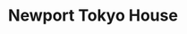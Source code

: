 ---
layout: place
title: "Newport Tokyo House"
permalink: /rhode-island/newport/newport-tokyo-house.html
stateAbbr: RI
stateName: Rhode Island
cityName: Newport
seo:
  name: "Newport Tokyo House"
  type: Restaurant
  links: https://www.newporttokyohousenewport.com/
description: "Casual Japanese restaurant featuring teppanyaki chefs cooking tabletop & a sushi menu. Newport Tokyo House serves delicious sushi in Newport, Rhode Island. Try fresh Japanese dishes for a great dining experience. Available for takeout, delivery, lunch, and dinner."
place_id: ChIJIU5xiz-v5YkROsvLCyhgnE0
photos:
  - name: >-
      places/ChIJIU5xiz-v5YkROsvLCyhgnE0/photos/AeeoHcImaKztrVp3RFrTLvHrx-a_2je-7H3nYmQGBxDDzKhjF7KdASI0im6JBcZ5sU5B_JmehXz1AijDmaTff-24AfIPKhiTJh7yzM1XX7xFfpU4N0YbjP_bEF7qsJ-N9XgTIRVdRVMLK0lYgS8ElPli5xX1hB5GaCkfMkYNI2pK3VKFuNLUU_TPt8WWPnLL0MSC8pf3iqgWRnueW5Ig1bJdLG1gyzX4yyg1H-UnWVBb0sT3kcmRTR6OFeejD2RL2LrM606v5RCv8ToPP9qfIwwueKWT7UUlBJEW3HQSEo7fk6b29Q
    widthPx: 1702
    heightPx: 1276
    authorAttributions:
      - displayName: Newport Tokyo House
        uri: https://maps.google.com/maps/contrib/108705136568370778567
        photoUri: >-
          https://lh3.googleusercontent.com/a-/ALV-UjUneh6bkhTmuGsmVv7OgWkBdyXGM1g-FGlsckrjCNMu18cw5fyF=s100-p-k-no-mo
    flagContentUri: >-
      https://www.google.com/local/imagery/report/?cb_client=maps_api_places.places_api&image_key=!1e10!2sAF1QipP0pzccO_DVZUrARq3WrcWZ7Ov-APxdcOpLU3pN&hl=en-US
    googleMapsUri: >-
      https://www.google.com/maps/place//data=!3m4!1e2!3m2!1sAF1QipP0pzccO_DVZUrARq3WrcWZ7Ov-APxdcOpLU3pN!2e10!4m2!3m1!1s0x89e5af3f8b714e21:0x4d9c60280bcbcb3a
  - name: >-
      places/ChIJIU5xiz-v5YkROsvLCyhgnE0/photos/AeeoHcIFAZHJOxGom4u0IUL2waLeI2tsQ1bfq9QgytBZidEyc4FgFP7rw7S8vk9rCW1hoxOpFx4SZwuSwMzMbtD-f4mCnZmDt-8F2GRvk4dtuvqeKu6ur3qzqjIBkLlUgjPxIhkzjS5D498V2sdLwP_hRpxCk1V-StSdkV6sgu3YOwMLdIKnDKGoA_AclOfmNvgBCj9ZYEVXtppm-SCX5w9xbGk4vtT8ZFv-RvfC3emtoFHXMcv9JlsS8aWlMiruonK6fqoQNOpyLiNIEXVgHkCFBgdgDoNw6fPHAZEroh4hWAoqTg
    widthPx: 1702
    heightPx: 1276
    authorAttributions:
      - displayName: Newport Tokyo House
        uri: https://maps.google.com/maps/contrib/108705136568370778567
        photoUri: >-
          https://lh3.googleusercontent.com/a-/ALV-UjUneh6bkhTmuGsmVv7OgWkBdyXGM1g-FGlsckrjCNMu18cw5fyF=s100-p-k-no-mo
    flagContentUri: >-
      https://www.google.com/local/imagery/report/?cb_client=maps_api_places.places_api&image_key=!1e10!2sAF1QipPOOtB64fTf-P5d9Rzl6SQw06D5Eif2k6FzjfsP&hl=en-US
    googleMapsUri: >-
      https://www.google.com/maps/place//data=!3m4!1e2!3m2!1sAF1QipPOOtB64fTf-P5d9Rzl6SQw06D5Eif2k6FzjfsP!2e10!4m2!3m1!1s0x89e5af3f8b714e21:0x4d9c60280bcbcb3a
  - name: >-
      places/ChIJIU5xiz-v5YkROsvLCyhgnE0/photos/AeeoHcKrZ85OUMVXMZCtavUuZPlVbnzbbFN8EFRD83C7Ej4Sle2y7GPtEIecNcjQq9Jckas3QYFOlBNavsbN0RR6zgdWEpv8Nl3sr9rRSpWpsTlttayr2Re34ArZ9_svzC2tvie6KSV_Gww-7S_OWFAIlCpUsrojGD3rSSOYjNC7ucys420TWqpT3WSmzH4QT1i1Gkkv3IfMhEEwMXmSGf8PkYanj2lpeWWuRE_iDik1zJURkHlaeGH1ZUMDCDBjguOD4YijzADtt6r4ADXixkzauT18cdebX2nszeHjujnRiZZsqw
    widthPx: 904
    heightPx: 2316
    authorAttributions:
      - displayName: Newport Tokyo House
        uri: https://maps.google.com/maps/contrib/108705136568370778567
        photoUri: >-
          https://lh3.googleusercontent.com/a-/ALV-UjUneh6bkhTmuGsmVv7OgWkBdyXGM1g-FGlsckrjCNMu18cw5fyF=s100-p-k-no-mo
    flagContentUri: >-
      https://www.google.com/local/imagery/report/?cb_client=maps_api_places.places_api&image_key=!1e10!2sAF1QipPn2pSnI9Z4YpMTupa4Ekq9CX3y9BTuMhaN4jxp&hl=en-US
    googleMapsUri: >-
      https://www.google.com/maps/place//data=!3m4!1e2!3m2!1sAF1QipPn2pSnI9Z4YpMTupa4Ekq9CX3y9BTuMhaN4jxp!2e10!4m2!3m1!1s0x89e5af3f8b714e21:0x4d9c60280bcbcb3a
  - name: >-
      places/ChIJIU5xiz-v5YkROsvLCyhgnE0/photos/AeeoHcIr15Y6Ae0D68bvTQy_sfWqgM8qHOGTV84twCxbtcKIFaFosEkvoMeK8rn9K0RXV-lHbofStRwZpF8XRQXZnwMS-_UayDvlTIlFBtjFlHChzD4DpHZ0OMDI3z8Kqv4sWG_BQRO52ksgpOEGch_5qONVLXATIO5vG8KopgpUVNSm9LCjYL_OlKTXvjWZ6fLqXRSjoP1Ul-n6sFl2Hkk-pexprc2AZMZyE2Ye4Fr49AxJdPhOECnJpdq76zKZphf8i9VIFzwlulx925GRRVwqrBG9Yv3nDAWh7vtFuU4t27gzA88xT0nm6-nV0ODMfeHfEL55vnIVgyjokd0e5u0orscWr0jHbLuPwhsyD5fXiPCSS3x36vPFm8Ekk6nKQvmIIuGfhzy7HFbBHmOngQmToHsH7bXlYcUlxtBRxIrJPTk
    widthPx: 1284
    heightPx: 963
    authorAttributions:
      - displayName: Ida Ang
        uri: https://maps.google.com/maps/contrib/103179069501238246241
        photoUri: >-
          https://lh3.googleusercontent.com/a-/ALV-UjU9qRMmXce-OQY54dSJbMF3ejecrN5rqvOm2O3xmGto06yy_qo=s100-p-k-no-mo
    flagContentUri: >-
      https://www.google.com/local/imagery/report/?cb_client=maps_api_places.places_api&image_key=!1e10!2sCIHM0ogKEICAgICb8db6Aw&hl=en-US
    googleMapsUri: >-
      https://www.google.com/maps/place//data=!3m4!1e2!3m2!1sCIHM0ogKEICAgICb8db6Aw!2e10!4m2!3m1!1s0x89e5af3f8b714e21:0x4d9c60280bcbcb3a
  - name: >-
      places/ChIJIU5xiz-v5YkROsvLCyhgnE0/photos/AeeoHcJpM7DjgclVkFFmU35hgazDHB29xmRJf3arAIHZoUrctfPAvLQQyNWETPm6SxcdOPzet81HM0NZBow71AZbM0hlLgXcPsApYzlWT7ITwnJazH_4wPSIoqnAbQJCeOkvWs5gRkpgchVttPIR4N9vQZJik73COLrQ1TUdos7mAAsXbABWzzUj0Z4wS6wIHh-6J-MCwKk3BkEQ98SMJxCCRw6YZeC_rjS9cJp0b9E4NCJIWrVp-iVI0bKPuIhN1GrrybRpIBzPt27oP5DgfZsDW0RZYtE9NzcPJMNd_DU1G8QtEg
    widthPx: 3024
    heightPx: 4032
    authorAttributions:
      - displayName: Newport Tokyo House
        uri: https://maps.google.com/maps/contrib/108705136568370778567
        photoUri: >-
          https://lh3.googleusercontent.com/a-/ALV-UjUneh6bkhTmuGsmVv7OgWkBdyXGM1g-FGlsckrjCNMu18cw5fyF=s100-p-k-no-mo
    flagContentUri: >-
      https://www.google.com/local/imagery/report/?cb_client=maps_api_places.places_api&image_key=!1e10!2sAF1QipNjFn9WEBz8a9f-SBMrt_Q2YRFOhrGNswyb0Xf6&hl=en-US
    googleMapsUri: >-
      https://www.google.com/maps/place//data=!3m4!1e2!3m2!1sAF1QipNjFn9WEBz8a9f-SBMrt_Q2YRFOhrGNswyb0Xf6!2e10!4m2!3m1!1s0x89e5af3f8b714e21:0x4d9c60280bcbcb3a
  - name: >-
      places/ChIJIU5xiz-v5YkROsvLCyhgnE0/photos/AeeoHcI_cDbUOiZydhG9vQehDITEbbmZxmmCndbLmbBbT2e5zpR9vFov5fN_04VHyCWiukyvL6jZp5SkVZAurbzt6p0m0NOScnm9bK9h0Qka3zS1-vJHTewqhGhcXW2eoiI1G8KL97IcxMGBoTFrqwp4n54h7jAtJCVQ1SBmuWhZcl_eonfQg6uA33Y1JgvE1hdWo6lNem1MRar06NcEycTsCrCUREL5CGuNIwEevny0NBc5Uh9769NsTKGd0PTGlwRNCRNIxVMRX-12eYnpKxYA-D0TYe7G5EdkEnJjY9VMHbX-Xg
    widthPx: 1440
    heightPx: 1080
    authorAttributions:
      - displayName: Newport Tokyo House
        uri: https://maps.google.com/maps/contrib/108705136568370778567
        photoUri: >-
          https://lh3.googleusercontent.com/a-/ALV-UjUneh6bkhTmuGsmVv7OgWkBdyXGM1g-FGlsckrjCNMu18cw5fyF=s100-p-k-no-mo
    flagContentUri: >-
      https://www.google.com/local/imagery/report/?cb_client=maps_api_places.places_api&image_key=!1e10!2sAF1QipORuC-BvmJ6sXaUrLXSsf4uF1J8ony6yGOFK23Z&hl=en-US
    googleMapsUri: >-
      https://www.google.com/maps/place//data=!3m4!1e2!3m2!1sAF1QipORuC-BvmJ6sXaUrLXSsf4uF1J8ony6yGOFK23Z!2e10!4m2!3m1!1s0x89e5af3f8b714e21:0x4d9c60280bcbcb3a
  - name: >-
      places/ChIJIU5xiz-v5YkROsvLCyhgnE0/photos/AeeoHcKcJOcH9xWHcsfpEs7NZa_7VBdeciZvb55zdOLBopJlTNkKHa0DU77rxdFYeTw1Okotgu1WcMe6IadyVd3VJsEqt3qfLTEAIjgAx5JN0nCCAhrUTRmKbHfZQheyE45L40ZpjzmVv2_c4sWrm8LVi_9VCjggFvgoPg22ZvV3hZzFZsLir0L9TBbXJnA2pUF7dzE_Ezk73tlEj2bf6WRbp8qx1nmcDvNGr7R8EZ_EA6WlmYBQM37NaCyol-tRtx5hXYO-i9RWrfCQx7m1ZLeWK5CfwXknYWi2cLEUPsadIi3ZOw
    widthPx: 1280
    heightPx: 1707
    authorAttributions:
      - displayName: Newport Tokyo House
        uri: https://maps.google.com/maps/contrib/108705136568370778567
        photoUri: >-
          https://lh3.googleusercontent.com/a-/ALV-UjUneh6bkhTmuGsmVv7OgWkBdyXGM1g-FGlsckrjCNMu18cw5fyF=s100-p-k-no-mo
    flagContentUri: >-
      https://www.google.com/local/imagery/report/?cb_client=maps_api_places.places_api&image_key=!1e10!2sAF1QipNXvydtDMiAaYIC930v5FAxtNbsGmBglzqm4qfZ&hl=en-US
    googleMapsUri: >-
      https://www.google.com/maps/place//data=!3m4!1e2!3m2!1sAF1QipNXvydtDMiAaYIC930v5FAxtNbsGmBglzqm4qfZ!2e10!4m2!3m1!1s0x89e5af3f8b714e21:0x4d9c60280bcbcb3a
  - name: >-
      places/ChIJIU5xiz-v5YkROsvLCyhgnE0/photos/AeeoHcJHjTnei-aKfobxJD8PyQQOIRKCY6YqFd2EqiShIszUIH3SBCEpuRF93lmatTZNXKcwd_R7IlOt05c487pZTxO4vOQ5MTahCtv7maUPn1yijAJnT9juXGtgH7hETz6Bx2I2X7QLLehWHWQhHo_iT2-UVv39D9ObdDltP7WlK8CwGRiUsR0WpHIliEJ5bQve3hM-s_nw4kmdGvX-xLR1DA5npA5wD1vug2e0AhCG0-eF_fCqFFHgDo1DJVrL2QFjt4rQgZhULeDc2mhgJ3bZJPi3QmEQhPcwyowpJMqKYb2ogQJo-CnEglb9S-4K18smgOqZWZlfHEyRSwjp7Qan6b2vCUilcAGA-xW8b-Z1vxkxhq2leG-hw3GvuznJ4DdcjVSN-g7NVB_sIKnAnQcIrucNsusg_E0j55SrlgYPcB6rOQ
    widthPx: 3024
    heightPx: 4032
    authorAttributions:
      - displayName: Ivy Wang
        uri: https://maps.google.com/maps/contrib/105123758167744012441
        photoUri: >-
          https://lh3.googleusercontent.com/a-/ALV-UjWhhxkKUV7dsyzGSEey1gcZHUE9Nu7OXqlOVxT-ZS9Iit_WSlNP=s100-p-k-no-mo
    flagContentUri: >-
      https://www.google.com/local/imagery/report/?cb_client=maps_api_places.places_api&image_key=!1e10!2sCIHM0ogKEICAgIDTteL-dw&hl=en-US
    googleMapsUri: >-
      https://www.google.com/maps/place//data=!3m4!1e2!3m2!1sCIHM0ogKEICAgIDTteL-dw!2e10!4m2!3m1!1s0x89e5af3f8b714e21:0x4d9c60280bcbcb3a
  - name: >-
      places/ChIJIU5xiz-v5YkROsvLCyhgnE0/photos/AeeoHcKB4ddgOGY27V9X-10KqDAQXnVFd9WwP75PqivJK3xFA86dBLc69fh-wMZDBXRYowGM6PTk9F99h3j-vAHefBoYc1lK15FWEX-rK5Ub9IRIRVSr7vU569F0EF2qxWznZ1PwvWcnTImFGz9fsphYvUmqU6BLQqQFHqcbNFHGSymHpJmIdSe1OghMjEc0EwTmEQYoYdJ1Tr7EI9dgA3sEVoRVVTaSd30spkJ0eRVwZSIYKpugrTdUCnXroASARscQaXenVnxjc8qwojMOc2itxhGoAjR79tNP9gJPE3lNrAE4YXNUjkJ2pInV2vewnyMAiNzExBZqc5d7sP3_5u-7Yt4x_6DTBYzgp0VQsnsog1YQRz58FouAwMzD7iC-bK3OcIZcUScCPUL8rDpUfrJNCvJYqty8kAF2XUVmoIZ-l3LzuOlA
    widthPx: 4032
    heightPx: 3024
    authorAttributions:
      - displayName: Olia
        uri: https://maps.google.com/maps/contrib/115844894928649419331
        photoUri: >-
          https://lh3.googleusercontent.com/a-/ALV-UjUkBQOVqmSLkEns5WIjlLnw2BFhYR59ywmwWaqvmrGfEw6IckrGvA=s100-p-k-no-mo
    flagContentUri: >-
      https://www.google.com/local/imagery/report/?cb_client=maps_api_places.places_api&image_key=!1e10!2sCIHM0ogKEICAgIDDs77RgwE&hl=en-US
    googleMapsUri: >-
      https://www.google.com/maps/place//data=!3m4!1e2!3m2!1sCIHM0ogKEICAgIDDs77RgwE!2e10!4m2!3m1!1s0x89e5af3f8b714e21:0x4d9c60280bcbcb3a
  - name: >-
      places/ChIJIU5xiz-v5YkROsvLCyhgnE0/photos/AeeoHcLPr4iCNSVrnlegc3FzttDrd-f_wHLjvc6apjiVuY8EfwMnMQ3E9azF4QP3UZfUZyOwTaM-cFIkrUrivDViKEPGDCa0GcgABJf3rXEm-rKiqpvBPyYRrKUcYQnmVo3ILvTYivnsGGbQthpPliO9t_SzNC2Vk39T_X429M18dXcr0LeNn3nbQekx3YddcALBfY7uj7TND8-u6TmNj26sFbkLfIAUGF15oGzby24qjY2njAkMLUefe8Of7Oyv-W2-rrJOJ7aJ8hrBgJvKzMdaqtOgbNMdHBum3hO3XYpm0SSKgvUg2t-_DJsP2LwjgrPWXgxqep2veZ1hcZxSFK41UzsAuOMjfTOOTCXdqeTIhBNLxiwN6lZ0iEDM24XUKKb_qPeex-5UR946T0F5-8OxB9kpg0JLZc23l-DWVkSKrZZJWDaV
    widthPx: 4032
    heightPx: 1816
    authorAttributions:
      - displayName: Rock Jocelyn
        uri: https://maps.google.com/maps/contrib/118147829605377937912
        photoUri: >-
          https://lh3.googleusercontent.com/a-/ALV-UjUxo9bLfUJKRGoS-xc2UT7rYVLj8XbTjNITjvp7OoMMM4ZhsIx_sg=s100-p-k-no-mo
    flagContentUri: >-
      https://www.google.com/local/imagery/report/?cb_client=maps_api_places.places_api&image_key=!1e10!2sCIHM0ogKEICAgICFk6v81gE&hl=en-US
    googleMapsUri: >-
      https://www.google.com/maps/place//data=!3m4!1e2!3m2!1sCIHM0ogKEICAgICFk6v81gE!2e10!4m2!3m1!1s0x89e5af3f8b714e21:0x4d9c60280bcbcb3a
address: 6 Equality Park Pl, Newport, RI 02840, USA
street: 6 Equality Park Pl
city: Newport
state: RI
zip: '02840'
country: USA
neighborhood: null
latitude: '41.494467'
longitude: '-71.309689'
accessibility_options:
  wheelchairAccessibleParking: true
  wheelchairAccessibleEntrance: true
  wheelchairAccessibleRestroom: true
  wheelchairAccessibleSeating: true
business_status: OPERATIONAL
name: Newport Tokyo House
google_maps_links:
  directionsUri: >-
    https://www.google.com/maps/dir//''/data=!4m7!4m6!1m1!4e2!1m2!1m1!1s0x89e5af3f8b714e21:0x4d9c60280bcbcb3a!3e0
  placeUri: https://maps.google.com/?cid=5592450562400176954
  writeAReviewUri: >-
    https://www.google.com/maps/place//data=!4m3!3m2!1s0x89e5af3f8b714e21:0x4d9c60280bcbcb3a!12e1
  reviewsUri: >-
    https://www.google.com/maps/place//data=!4m4!3m3!1s0x89e5af3f8b714e21:0x4d9c60280bcbcb3a!9m1!1b1
  photosUri: >-
    https://www.google.com/maps/place//data=!4m3!3m2!1s0x89e5af3f8b714e21:0x4d9c60280bcbcb3a!10e5
primary_type: Japanese Restaurant
opening_hours:
  regular: null
  current: null
secondary_opening_hours:
  regular:
    weekdayDescriptions: null
    type: null
  current:
    weekdayDescriptions: null
    type: null
phone: (401) 847-8888
price_level: PRICE_LEVEL_MODERATE
price_range: $20 &ndash; $30
rating: '4.3'
rating_count: 403
website: https://www.newporttokyohousenewport.com/
reviews:
  - name: >-
      places/ChIJIU5xiz-v5YkROsvLCyhgnE0/reviews/ChdDSUhNMG9nS0VJQ0FnSURmdGNPOXpBRRAB
    relativePublishTimeDescription: 3 months ago
    rating: 3
    text:
      text: >-
        Not bad, but not great either.  Ended up spending over 25$ on some ramen
        and a beer.  The ramen was ok, but it had an odd smell when it initially
        came out.  Not worth 20$.  The atmosphere was sort of confusing because
        of the hibachi grills that were on the other side of the lobby.  The
        servers were great and everyone else seemed happy and it was relatively
        crowded for a Tuesday night.  I might be giving it a higher rating if I
        had tried their other food items. As it stands, it barely deserves a
        three with the food I experienced.  Probably will not return.
      languageCode: en
    originalText:
      text: >-
        Not bad, but not great either.  Ended up spending over 25$ on some ramen
        and a beer.  The ramen was ok, but it had an odd smell when it initially
        came out.  Not worth 20$.  The atmosphere was sort of confusing because
        of the hibachi grills that were on the other side of the lobby.  The
        servers were great and everyone else seemed happy and it was relatively
        crowded for a Tuesday night.  I might be giving it a higher rating if I
        had tried their other food items. As it stands, it barely deserves a
        three with the food I experienced.  Probably will not return.
      languageCode: en
    authorAttribution:
      displayName: G F
      uri: https://www.google.com/maps/contrib/105586569759801609681/reviews
      photoUri: >-
        https://lh3.googleusercontent.com/a-/ALV-UjVAkEgBB8WQzOL5OUKuKSpF62NDoSkpFQJm3LKk5T-hWMzn46U=s128-c0x00000000-cc-rp-mo-ba3
    publishTime: '2025-01-09T00:04:10.967774Z'
    flagContentUri: >-
      https://www.google.com/local/review/rap/report?postId=ChdDSUhNMG9nS0VJQ0FnSURmdGNPOXpBRRAB&d=17924085&t=1
    googleMapsUri: >-
      https://www.google.com/maps/reviews/data=!4m6!14m5!1m4!2m3!1sChdDSUhNMG9nS0VJQ0FnSURmdGNPOXpBRRAB!2m1!1s0x89e5af3f8b714e21:0x4d9c60280bcbcb3a
  - name: >-
      places/ChIJIU5xiz-v5YkROsvLCyhgnE0/reviews/ChZDSUhNMG9nS0VJQ0FnSURQek1TblBnEAE
    relativePublishTimeDescription: 4 months ago
    rating: 5
    text:
      text: >-
        Food comes fresh and super fast. Some of the best sushi I’ve had in a
        while.
      languageCode: en
    originalText:
      text: >-
        Food comes fresh and super fast. Some of the best sushi I’ve had in a
        while.
      languageCode: en
    authorAttribution:
      displayName: Amanda
      uri: https://www.google.com/maps/contrib/118396804014754008829/reviews
      photoUri: >-
        https://lh3.googleusercontent.com/a-/ALV-UjVPwsHj9iB8exJ98ovE3xRmRPiFAp4GwzrqB8PhloLKoVSgCb1w8g=s128-c0x00000000-cc-rp-mo-ba2
    publishTime: '2024-11-29T18:47:33.011895Z'
    flagContentUri: >-
      https://www.google.com/local/review/rap/report?postId=ChZDSUhNMG9nS0VJQ0FnSURQek1TblBnEAE&d=17924085&t=1
    googleMapsUri: >-
      https://www.google.com/maps/reviews/data=!4m6!14m5!1m4!2m3!1sChZDSUhNMG9nS0VJQ0FnSURQek1TblBnEAE!2m1!1s0x89e5af3f8b714e21:0x4d9c60280bcbcb3a
  - name: >-
      places/ChIJIU5xiz-v5YkROsvLCyhgnE0/reviews/ChZDSUhNMG9nS0VJQ0FnSURfMU0yME9REAE
    relativePublishTimeDescription: 2 months ago
    rating: 5
    text:
      text: >-
        Went for Hibachi once and then for regular dining everything was
        delicious our waitress was very kind and helpful. My son loved the
        smoothie and my favorite was the fried ice cream
      languageCode: en
    originalText:
      text: >-
        Went for Hibachi once and then for regular dining everything was
        delicious our waitress was very kind and helpful. My son loved the
        smoothie and my favorite was the fried ice cream
      languageCode: en
    authorAttribution:
      displayName: Jenessa Johnson
      uri: https://www.google.com/maps/contrib/112954699424176810572/reviews
      photoUri: >-
        https://lh3.googleusercontent.com/a-/ALV-UjUIxFFQf8_HpqMHZfl70aq7EtWbQ7QmN9L7Net_wHfw7vx-g8cbBg=s128-c0x00000000-cc-rp-mo
    publishTime: '2025-01-21T22:52:33.209482Z'
    flagContentUri: >-
      https://www.google.com/local/review/rap/report?postId=ChZDSUhNMG9nS0VJQ0FnSURfMU0yME9REAE&d=17924085&t=1
    googleMapsUri: >-
      https://www.google.com/maps/reviews/data=!4m6!14m5!1m4!2m3!1sChZDSUhNMG9nS0VJQ0FnSURfMU0yME9REAE!2m1!1s0x89e5af3f8b714e21:0x4d9c60280bcbcb3a
  - name: >-
      places/ChIJIU5xiz-v5YkROsvLCyhgnE0/reviews/ChdDSUhNMG9nS0VJQ0FnSUM0NnZ5ZC1RRRAB
    relativePublishTimeDescription: a month ago
    rating: 5
    text:
      text: >-
        Saw that it was five years since my last review here.  And here we are,
        five years later, still returning regularly.  This is a hidden gem just
        off the beaten path in Newport.  Great food, good service, and
        consistent.  Tonight they put a special Valentine's Day treat in front
        of us that was awesome.  Visit.
      languageCode: en
    originalText:
      text: >-
        Saw that it was five years since my last review here.  And here we are,
        five years later, still returning regularly.  This is a hidden gem just
        off the beaten path in Newport.  Great food, good service, and
        consistent.  Tonight they put a special Valentine's Day treat in front
        of us that was awesome.  Visit.
      languageCode: en
    authorAttribution:
      displayName: Joe Cassady
      uri: https://www.google.com/maps/contrib/109353924195686407774/reviews
      photoUri: >-
        https://lh3.googleusercontent.com/a/ACg8ocJ5fkw140MrFQB8G0X64xJtmWwGaFBx_0jBAOkuFnLBprAkCw=s128-c0x00000000-cc-rp-mo-ba3
    publishTime: '2025-02-17T01:47:09.148663Z'
    flagContentUri: >-
      https://www.google.com/local/review/rap/report?postId=ChdDSUhNMG9nS0VJQ0FnSUM0NnZ5ZC1RRRAB&d=17924085&t=1
    googleMapsUri: >-
      https://www.google.com/maps/reviews/data=!4m6!14m5!1m4!2m3!1sChdDSUhNMG9nS0VJQ0FnSUM0NnZ5ZC1RRRAB!2m1!1s0x89e5af3f8b714e21:0x4d9c60280bcbcb3a
  - name: >-
      places/ChIJIU5xiz-v5YkROsvLCyhgnE0/reviews/ChdDSUhNMG9nS0VJQ0FnSUQxdzkyLXh3RRAB
    relativePublishTimeDescription: a year ago
    rating: 5
    text:
      text: >-
        I've always had a great meal at Tokyo House in Newport! The staff are
        friendly, they are accommodating to my food restrictions, the restaurant
        recently got a remodel and looks good as well and you always know what
        you are getting with the food! 5-star!
      languageCode: en
    originalText:
      text: >-
        I've always had a great meal at Tokyo House in Newport! The staff are
        friendly, they are accommodating to my food restrictions, the restaurant
        recently got a remodel and looks good as well and you always know what
        you are getting with the food! 5-star!
      languageCode: en
    authorAttribution:
      displayName: Hilary Marshall RI Real Estate (Hil)
      uri: https://www.google.com/maps/contrib/110589741197684805804/reviews
      photoUri: >-
        https://lh3.googleusercontent.com/a-/ALV-UjVNwNsP_M_8ec6YI06tDd23HQ8tEvCBBEQiJYR1kRJjo--8zMBk=s128-c0x00000000-cc-rp-mo-ba4
    publishTime: '2024-02-12T15:42:08.720324Z'
    flagContentUri: >-
      https://www.google.com/local/review/rap/report?postId=ChdDSUhNMG9nS0VJQ0FnSUQxdzkyLXh3RRAB&d=17924085&t=1
    googleMapsUri: >-
      https://www.google.com/maps/reviews/data=!4m6!14m5!1m4!2m3!1sChdDSUhNMG9nS0VJQ0FnSUQxdzkyLXh3RRAB!2m1!1s0x89e5af3f8b714e21:0x4d9c60280bcbcb3a
parking_options:
  freeParkingLot: true
  freeStreetParking: true
  valetParking: false
payment_options:
  acceptsCreditCards: true
  acceptsDebitCards: true
  acceptsCashOnly: false
  acceptsNfc: true
allow_dogs: null
curbside_pickup: null
delivery: true
dine_in: true
good_for_children: true
good_for_groups: true
good_for_sports: false
live_music: false
menu_for_children: true
outdoor_seating: false
reservable: true
restroom: true
serves_beer: true
serves_breakfast: false
serves_brunch: false
serves_cocktails: true
serves_coffee: true
serves_dinner: true
serves_dessert: true
serves_lunch: true
serves_vegetarian_food: true
serves_wine: true
takeout: true
summary: >-
  Casual Japanese restaurant featuring teppanyaki chefs cooking tabletop & a
  sushi menu.

---